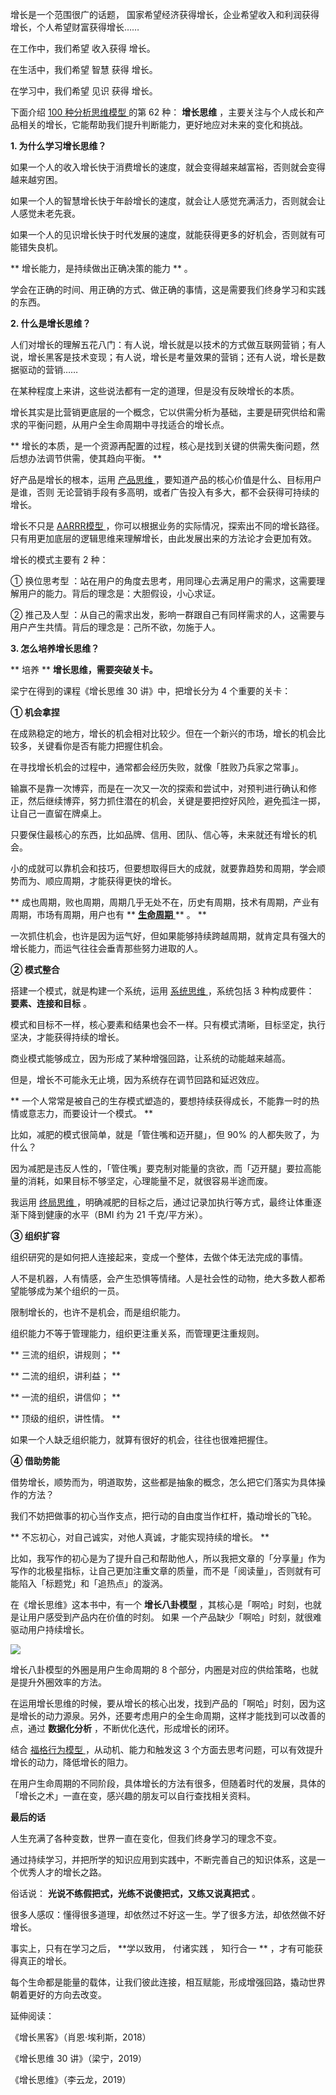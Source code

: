 增长是一个范围很广的话题，  国家希望经济获得增长，企业希望收入和利润获得增长，个人希望财富获得增长……

在工作中，我们希望  收入获得  增长。

在生活中，我们希望  智慧  获得  增长。

在学习中，我们希望  见识  获得  增长。

下面介绍  [ 100 种分析思维模型
](https://mp.weixin.qq.com/mp/appmsgalbum?__biz=MzA4ODE2OTIxMw==&action=getalbum&album_id=1701638273011351554#wechat_redirect)
的第 62 种： **增长思维** ，主要关注与个人成长和产品相关的增长，它能帮助我们提升判断能力，更好地应对未来的变化和挑战。

**1\. 为什么学习增长思维？**

如果一个人的收入增长快于消费增长的速度，就会变得越来越富裕，否则就会变得越来越穷困。

如果一个人的智慧增长快于年龄增长的速度，就会让人感觉充满活力，否则就会让人感觉未老先衰。

如果一个人的见识增长快于时代发展的速度，就能获得更多的好机会，否则就有可能错失良机。

** 增长能力，是持续做出正确决策的能力  ** 。

学会在正确的时间、用正确的方式、做正确的事情，这是需要我们终身学习和实践的东西。

**2\. 什么是增长思维？**

人们对增长的理解五花八门：有人说，增长就是以技术的方式做互联网营销；有人说，增长黑客是技术变现；有人说，增长是考量效果的营销；还有人说，增长是数据驱动的营销……

在某种程度上来讲，这些说法都有一定的道理，但是没有反映增长的本质。

增长其实是比营销更底层的一个概念，它以供需分析为基础，主要是研究供给和需求的平衡问题，从用户全生命周期中寻找适合的增长点。

** 增长的本质，是一个资源再配置的过程，核心是找到关键的供需失衡问题，然后想办法调节供需，使其趋向平衡。  **

好产品是增长的根本，运用 [ 产品思维
](https://mp.weixin.qq.com/s?__biz=MzA4ODE2OTIxMw==&mid=2653481917&idx=1&sn=0e1903aa5aa184b2bb4207d0493d3b69&scene=21#wechat_redirect)
，要知道产品的核心价值是什么、目标用户是谁，否则  无论营销手段有多高明，或者广告投入有多大，都不会获得可持续的增长。

增长不只是  [ AARRR模型
](https://mp.weixin.qq.com/s?__biz=MzA4ODE2OTIxMw==&mid=2653480798&idx=1&sn=47cbfc6a9849d7705e6b3fba3a4f96d8&scene=21#wechat_redirect)
，你可以根据业务的实际情况，探索出不同的增长路径。  只有用更加底层的逻辑思维来理解增长，由此发展出来的方法论才会更加有效。

增长的模式主要有 2 种：

①  换位思考型  ：站在用户的角度去思考，用同理心去满足用户的需求，这需要理解用户的能力。背后的理念是：大胆假设，小心求证。

②  推己及人型  ：从自己的需求出发，影响一群跟自己有同样需求的人，这需要与用户产生共情。背后的理念是：己所不欲，勿施于人。

**3\. 怎么培养增长思维？**

** 培养  ** **增长思维，需要突破关卡。**

梁宁在得到的课程《增长思维 30 讲》中，把增长分为 4 个重要的关卡：

**① 机会拿捏**

在成熟稳定的地方，增长的机会相对比较少。但在一个新兴的市场，增长的机会比较多，关键看你是否有能力把握住机会。

在寻找增长机会的过程中，通常都会经历失败，就像「胜败乃兵家之常事」。

输赢不是靠一次博弈，而是在一次又一次的探索和尝试中，对预判进行确认和修正，然后继续博弈，努力抓住潜在的机会，关键是要把控好风险，避免孤注一掷，让自己一直留在牌桌上。

只要保住最核心的东西，比如品牌、信用、团队、信心等，未来就还有增长的机会。

小的成就可以靠机会和技巧，但要想取得巨大的成就，就要靠趋势和周期，学会顺势而为、顺应周期，才能获得更快的增长。

** 成也周期，败也周期，周期几乎无处不在，历史有周期，技术有周期，产业有周期，市场有周期，用户也有  ** [ **生命周期**
](https://mp.weixin.qq.com/s?__biz=MzA4ODE2OTIxMw==&mid=2653478327&idx=1&sn=4bd1bb87e2d06bf6089fb29ce6b80b8e&scene=21#wechat_redirect)
** 。  **

一次抓住机会，也许是因为运气好，但如果能够持续跨越周期，就肯定具有强大的增长能力，而运气往往会垂青那些努力进取的人。

**② 模式整合**

搭建一个模式，就是构建一个系统，运用  [ 系统思维
](https://mp.weixin.qq.com/s?__biz=MzA4ODE2OTIxMw==&mid=2653481874&idx=1&sn=d5255c235605348b6a15656f6abbf0a4&scene=21#wechat_redirect)
，系统包括 3 种构成要件： **要素、连接和目标** 。

模式和目标不一样，核心要素和结果也会不一样。只有模式清晰，目标坚定，执行坚决，才能获得持续的增长。

商业模式能够成立，因为形成了某种增强回路，让系统的动能越来越高。

但是，增长不可能永无止境，因为系统存在调节回路和延迟效应。

** 一个人常常是被自己的生存模式塑造的，要想持续获得成长，不能靠一时的热情或意志力，而要设计一个模式。  **

比如，减肥的模式很简单，就是「管住嘴和迈开腿」，但 90% 的人都失败了，为什么？

因为减肥是违反人性的，「管住嘴」要克制对能量的贪欲，而「迈开腿」要拉高能量的消耗，如果目标不够坚定，心理能量不足，就很容易半途而废。

我运用  [ 终局思维
](https://mp.weixin.qq.com/s?__biz=MzA4ODE2OTIxMw==&mid=2653481908&idx=1&sn=3398b53d0b8ecac56b55ac8b04cbdbde&scene=21#wechat_redirect)
，明确减肥的目标之后，通过记录加执行等方式，最终让体重逐渐下降到健康的水平（BMI 约为 21 千克/平方米）。

**③ 组织扩容**

组织研究的是如何把人连接起来，变成一个整体，去做个体无法完成的事情。

人不是机器，人有情感，会产生恐惧等情绪。人是社会性的动物，绝大多数人都希望能够成为某个组织的一员。

限制增长的，也许不是机会，而是组织能力。

组织能力不等于管理能力，组织更注重关系，而管理更注重规则。

** 三流的组织，讲规则；  **

** 二流的组织，讲利益；  **

** 一流的组织，讲信仰；  **

** 顶级的组织，讲性情。  **

如果一个人缺乏组织能力，就算有很好的机会，往往也很难把握住。

**④ 借助势能**

借势增长，顺势而为，明道取势，这些都是抽象的概念，怎么把它们落实为具体操作的方法？

我们不妨把做事的初心当作支点，把行动的自由度当作杠杆，撬动增长的飞轮。

** 不忘初心，对自己诚实，对他人真诚，才能实现持续的增长。  **

比如，我写作的初心是为了提升自己和帮助他人，所以我把文章的「分享量」作为写作的北极星指标，让自己更加注重文章的质量，而不是「阅读量」，否则就有可能陷入「标题党」和「追热点」的漩涡。

在《增长思维》这本书中，有一个 **增长八卦模型** ，其核心是「啊哈」时刻，也就是让用户感受到产品内在价值的时刻。  如果
一个产品缺少「啊哈」时刻，就很难驱动用户持续增长。

![](https://mmbiz.qpic.cn/mmbiz_png/giaycic3UNwo1fSxtpwhvbeRPDKNWXciczicePJicQ3sZsdmKrmnCs06GeSwg31FmuRCIFibfmreqmF6oJsa8Db9Igdg/640?wx_fmt=png)

增长八卦模型的外圈是用户生命周期的 8 个部分，内圈是对应的供给策略，也就是提升外圈效率的方法。

在运用增长思维的时候，要从增长的核心出发，找到产品的「啊哈」时刻，因为这是增长的动力源泉。另外，还要考虑用户的全生命周期，这样才能找到可以改善的点，通过
**数据化分析** ，不断优化迭代，形成增长的闭环。

结合  [ 福格行为模型
](https://mp.weixin.qq.com/s?__biz=MzA4ODE2OTIxMw==&mid=2653477258&idx=1&sn=b55e3f648f903eec82177e78494e1f5f&scene=21#wechat_redirect)
，从动机、能力和触发这 3 个方面去思考问题，可以有效提升增长的动力，降低增长的阻力。

在用户生命周期的不同阶段，具体增长的方法有很多，但随着时代的发展，具体的「增长之术」一直在变，感兴趣的朋友可以自行查找相关资料。

**最后的话**

人生充满了各种变数，世界一直在变化，但我们终身学习的理念不变。

通过持续学习，并把所学的知识应用到实践中，不断完善自己的知识体系，这是一个优秀人才的增长之路。

俗话说： **光说不练假把式，光练不说傻把式，又练又说真把式** 。

很多人感叹：懂得很多道理，却依然过不好这一生。学了很多方法，却依然做不好增长。

事实上，只有在学习之后， **学以致用， 付诸实践  ，  知行合一 ** ，才有可能获得真正的增长。

每个生命都是能量的载体，让我们彼此连接，相互赋能，形成增强回路，撬动世界朝着更好的方向去改变。

延伸阅读：

《增长黑客》（肖恩·埃利斯，2018）

《增长思维 30 讲》（梁宁，2019）

《增长思维》（李云龙，2019）